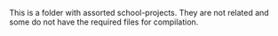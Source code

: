 This is a folder with assorted school-projects. They are not related and some do not have the required files for compilation.

